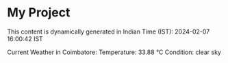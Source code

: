 # My Project

This content is dynamically generated in Indian Time (IST): 2024-02-07 16:00:42 IST


Current Weather in Coimbatore:
Temperature: 33.88 °C
Condition: clear sky
